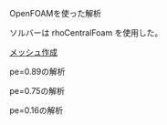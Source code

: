 

OpenFOAMを使った解析

ソルバーは rhoCentralFoam を使用した。


[メッシュ作成](./mesh/meshing.md)


pe=0.89の解析


pe=0.75の解析


pe=0.16の解析

